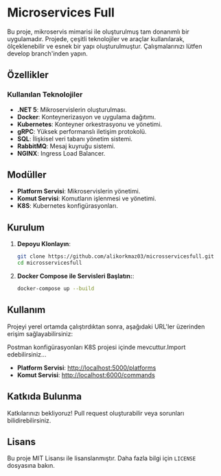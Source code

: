 # Microservices Full

Bu proje, mikroservis mimarisi ile oluşturulmuş tam donanımlı bir uygulamadır. Projede, çeşitli teknolojiler ve araçlar kullanılarak, ölçeklenebilir ve esnek bir yapı oluşturulmuştur.
Çalışmalarınızı lütfen develop branch'inden yapın.
## Özellikler

### Kullanılan Teknolojiler

- **.NET 5**: Mikroservislerin oluşturulması.
- **Docker**: Konteynerizasyon ve uygulama dağıtımı.
- **Kubernetes**: Konteyner orkestrasyonu ve yönetimi.
- **gRPC**: Yüksek performanslı iletişim protokolü.
- **SQL**: İlişkisel veri tabanı yönetim sistemi.
- **RabbitMQ**: Mesaj kuyruğu sistemi.
- **NGINX**: Ingress Load Balancer.

## Modüller

- **Platform Servisi**: Mikroservislerin yönetimi.
- **Komut Servisi**: Komutların işlenmesi ve yönetimi.
- **K8S**: Kubernetes konfigürasyonları.

## Kurulum

1. **Depoyu Klonlayın**:
   ```sh
   git clone https://github.com/alikorkmaz03/microsservicesfull.git
   cd microsservicesfull
2. **Docker Compose ile Servisleri Başlatın:**:
    ```sh
    docker-compose up --build
## Kullanım

Projeyi yerel ortamda çalıştırdıktan sonra, aşağıdaki URL'ler üzerinden erişim sağlayabilirsiniz:

Postman konfigürasyonları K8S projesi içinde mevcuttur.Import edebilirsiniz...

- **Platform Servisi**: [http://localhost:5000/platforms](http://localhost:5000/platforms)
- **Komut Servisi**: [http://localhost:6000/commands](http://localhost:6000/commands)

## Katkıda Bulunma

Katkılarınızı bekliyoruz! Pull request oluşturabilir veya sorunları bilidirebilirsiniz.

## Lisans

Bu proje MIT Lisansı ile lisanslanmıştır. Daha fazla bilgi için `LICENSE` dosyasına bakın.


  
